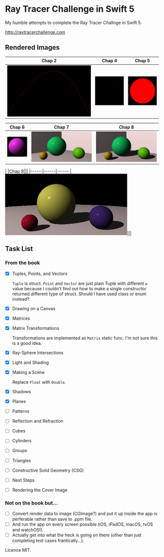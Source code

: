# Ray Tracer Challenge in Swift 5

My humble attempts to complete the Ray Tracer Challnge in Swift 5.

http://raytracerchallenge.com

## Rendered Images

|Chap 2|Chap 4|Chap 5|
|------|------|------
|![Chap 2](https://github.com/haruhikoM/RayTracerChallenge/blob/main/RenderedImages/RTC-Chap2.png)|![Chap 4](https://github.com/haruhikoM/RayTracerChallenge/blob/main/RenderedImages/RTC-Chap4.png)|![Chap 5](https://github.com/haruhikoM/RayTracerChallenge/blob/main/RenderedImages/RTC-Chap5-2.png)|

|Chap 6|Chap 7|Chap 8|
|------|------|------
|![Chap 6](https://github.com/haruhikoM/RayTracerChallenge/blob/main/RenderedImages/RTC-Chap5.png)|![Chap 7](https://github.com/haruhikoM/RayTracerChallenge/blob/main/RenderedImages/RTC-Chap7.png)|![Chap 8](https://github.com/haruhikoM/RayTracerChallenge/blob/main/RenderedImages/RTC-Chap8.png)
|
|Chap 9|||
|------|------|------
|![Chap 9](https://github.com/haruhikoM/RayTracerChallenge/blob/main/RenderedImages/RTC-Chap9.png)|||



## Task List

### From the book

- [x] Tuples, Points, and Vectors

	`Tuple` is struct. `Point` and `Vector` are just plain Tuple with different `w` value because I couldn't find out how to make a single constructor returned different type of struct. Should I have used class or enum instead?
	
- [x] Drawing on a Canvas
- [x] Matrices
- [x] Matrix Transformations

	Transformations are implemented as `Matrix` static func. I'm not sure this is a good idea.
	
- [x] Ray-Sphere Intersections
- [x] Light and Shading
- [x] Making a Scene

	Replace `Float` with `Double`.

- [x] Shadows
- [x] Planes
- [ ] Patterns
- [ ] Reflection and Refraction
- [ ] Cubes
- [ ] Cylinders
- [ ] Groups
- [ ] Triangles
- [ ] Constructive Solid Geometry (CSG)
- [ ] Next Steps
- [ ] Rendering the Cover Image


### Not on the book but...

- [ ] Convert render data to image (CGImage?) and put it up inside the app is perferable rather than save to .ppm file.
- [ ] And run the app on every screen possible (iOS, iPadOS, macOS, tvOS and watchOS!).
- [ ] Actually get into what the heck is going on there (other than just completing test cases frantically...).

Licence MIT.
